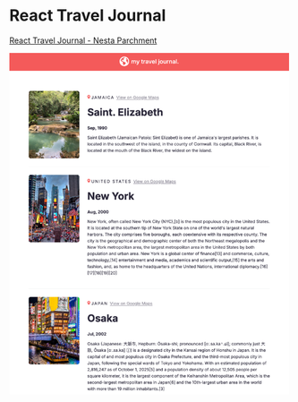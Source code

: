 # React Travel Journal

[React Travel Journal - Nesta Parchment](https://github.com/SaintClever/react-fundamentals)

<img src="./images/travel-journal_NestaParchment.png" width="500" />